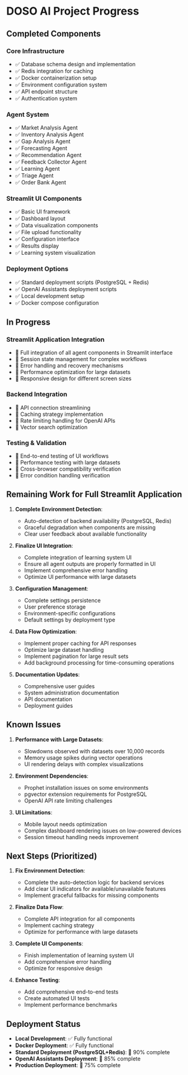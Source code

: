 # DOSO AI Project Progress

## Completed Components

### Core Infrastructure

- ✅ Database schema design and implementation
- ✅ Redis integration for caching
- ✅ Docker containerization setup
- ✅ Environment configuration system
- ✅ API endpoint structure
- ✅ Authentication system

### Agent System

- ✅ Market Analysis Agent
- ✅ Inventory Analysis Agent
- ✅ Gap Analysis Agent
- ✅ Forecasting Agent
- ✅ Recommendation Agent
- ✅ Feedback Collector Agent
- ✅ Learning Agent
- ✅ Triage Agent
- ✅ Order Bank Agent

### Streamlit UI Components

- ✅ Basic UI framework
- ✅ Dashboard layout
- ✅ Data visualization components
- ✅ File upload functionality
- ✅ Configuration interface
- ✅ Results display
- ✅ Learning system visualization

### Deployment Options

- ✅ Standard deployment scripts (PostgreSQL + Redis)
- ✅ OpenAI Assistants deployment scripts
- ✅ Local development setup
- ✅ Docker compose configuration

## In Progress

### Streamlit Application Integration

- 🔄 Full integration of all agent components in Streamlit interface
- 🔄 Session state management for complex workflows
- 🔄 Error handling and recovery mechanisms
- 🔄 Performance optimization for large datasets
- 🔄 Responsive design for different screen sizes

### Backend Integration

- 🔄 API connection streamlining
- 🔄 Caching strategy implementation
- 🔄 Rate limiting handling for OpenAI APIs
- 🔄 Vector search optimization

### Testing & Validation

- 🔄 End-to-end testing of UI workflows
- 🔄 Performance testing with large datasets
- 🔄 Cross-browser compatibility verification
- 🔄 Error condition handling verification

## Remaining Work for Full Streamlit Application

1. **Complete Environment Detection**:
   - Auto-detection of backend availability (PostgreSQL, Redis)
   - Graceful degradation when components are missing
   - Clear user feedback about available functionality

2. **Finalize UI Integration**:
   - Complete integration of learning system UI
   - Ensure all agent outputs are properly formatted in UI
   - Implement comprehensive error handling
   - Optimize UI performance with large datasets

3. **Configuration Management**:
   - Complete settings persistence
   - User preference storage
   - Environment-specific configurations
   - Default settings by deployment type

4. **Data Flow Optimization**:
   - Implement proper caching for API responses
   - Optimize large dataset handling
   - Implement pagination for large result sets
   - Add background processing for time-consuming operations

5. **Documentation Updates**:
   - Comprehensive user guides
   - System administration documentation
   - API documentation
   - Deployment guides

## Known Issues

1. **Performance with Large Datasets**:
   - Slowdowns observed with datasets over 10,000 records
   - Memory usage spikes during vector operations
   - UI rendering delays with complex visualizations

2. **Environment Dependencies**:
   - Prophet installation issues on some environments
   - pgvector extension requirements for PostgreSQL
   - OpenAI API rate limiting challenges

3. **UI Limitations**:
   - Mobile layout needs optimization
   - Complex dashboard rendering issues on low-powered devices
   - Session timeout handling needs improvement

## Next Steps (Prioritized)

1. **Fix Environment Detection**:
   - Complete the auto-detection logic for backend services
   - Add clear UI indicators for available/unavailable features
   - Implement graceful fallbacks for missing components

2. **Finalize Data Flow**:
   - Complete API integration for all components
   - Implement caching strategy
   - Optimize for performance with large datasets

3. **Complete UI Components**:
   - Finish implementation of learning system UI
   - Add comprehensive error handling
   - Optimize for responsive design

4. **Enhance Testing**:
   - Add comprehensive end-to-end tests
   - Create automated UI tests
   - Implement performance benchmarks

## Deployment Status

- **Local Development**: ✅ Fully functional
- **Docker Deployment**: ✅ Fully functional
- **Standard Deployment (PostgreSQL+Redis)**: 🔄 90% complete
- **OpenAI Assistants Deployment**: 🔄 85% complete
- **Production Deployment**: 🔄 75% complete
